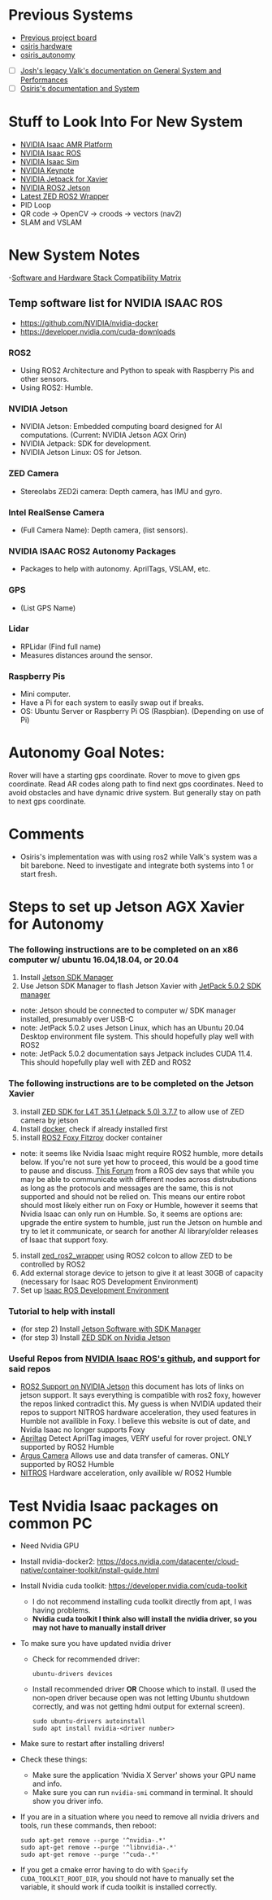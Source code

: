# Previous Systems
- [Previous project board](https://github.com/orgs/SC-Robotics-2021/projects/5)
- [osiris hardware](https://github.com/SC-Robotics-2021/osiris_hardware)
- [osiris_autonomy](https://github.com/SC-Robotics-2021/osiris_autonomy)
- [ ] [Josh's legacy Valk's documentation on General System and Performances](https://github.com/SC-Robotics-2021/systems_documentation/tree/master/valkyrie_src)
- [ ] [Osiris's documentation and System](https://github.com/SC-Robotics-2021/systems_documentation/tree/master/osiris_src)

# Stuff to Look Into For New System
- [NVIDIA Isaac AMR Platform](https://www.nvidia.com/en-us/deep-learning-ai/industries/robotics/autonomous-mobile-robots/)
- [NVIDIA Isaac ROS](https://developer.nvidia.com/isaac-ros)
- [NVIDIA Isaac Sim](https://developer.nvidia.com/isaac-sim)
- [NVIDIA Keynote](https://youtu.be/PWcNlRI00jo)
- [NVIDIA Jetpack for Xavier](https://developer.nvidia.com/embedded/jetpack)
- [NVIDIA ROS2 Jetson](https://nvidia-ai-iot.github.io/ros2_jetson/)
- [Latest ZED ROS2 Wrapper](https://github.com/stereolabs/zed-ros2-wrapper)
- PID Loop
- QR code -> OpenCV -> croods -> vectors (nav2)
- SLAM and VSLAM

# New System Notes
-[Software and Hardware Stack Compatibility Matrix](https://docs.google.com/spreadsheets/d/1t-nCCwkkZQgr5q8uTV1uusqkHtPhM9K14CyHfFUXnlk/edit?usp=sharing)
## Temp software list for NVIDIA ISAAC ROS
 - https://github.com/NVIDIA/nvidia-docker
 - https://developer.nvidia.com/cuda-downloads
### ROS2
- Using ROS2 Architecture and Python to speak with Raspberry Pis and other sensors.
- Using ROS2: Humble.
### NVIDIA Jetson
- NVIDIA Jetson: Embedded computing board designed for AI computations. (Current: NVIDIA Jetson AGX Orin)
- NVIDIA Jetpack: SDK for development.
- NVIDIA Jetson Linux: OS for Jetson.
### ZED Camera
- Stereolabs ZED2i camera: Depth camera, has IMU and gyro.
### Intel RealSense Camera
- (Full Camera Name): Depth camera, (list sensors).
### NVIDIA ISAAC ROS2 Autonomy Packages
- Packages to help with autonomy. AprilTags, VSLAM, etc.
### GPS
- (List GPS Name)
### Lidar
- RPLidar (Find full name)
- Measures distances around the sensor.
### Raspberry Pis
- Mini computer.
- Have a Pi for each system to easily swap out if breaks.
- OS: Ubuntu Server or Raspberry Pi OS (Raspbian). (Depending on use of Pi)

# Autonomy Goal Notes:
Rover will have a starting gps coordinate.
Rover to move to given gps coordinate.
Read AR codes along path to find next gps coordinates.
Need to avoid obstacles and have dynamic drive system. But generally stay on path to next gps coordinate.



# Comments
- Osiris's implementation was with using ros2 while Valk's system was a bit barebone. Need to investigate and integrate both systems into 1 or start fresh.

# Steps to set up Jetson AGX Xavier for Autonomy
### The following instructions are to be completed on an x86 computer w/ ubuntu 16.04,18.04, or 20.04
1. Install [Jetson SDK Manager](https://developer.nvidia.com/nvidia-sdk-manager)
2. Use Jetson SDK Manager to flash Jetson Xavier with [JetPack 5.0.2 SDK manager](https://docs.nvidia.com/sdk-manager/install-with-sdkm-jetson/index.html)
- note: Jetson should be connected to computer w/ SDK manager installed, presumably over USB-C
- note: JetPack 5.0.2 uses Jetson Linux, which has an Ubuntu 20.04 Desktop environment file system. This should hopefully play well with ROS2
- note: JetPack 5.0.2 documentation says Jetpack includes CUDA 11.4. This should hopefully play well with ZED and ROS2
### The following instructions are to be completed on the Jetson Xavier
3. install [ZED SDK for L4T 35.1 (Jetpack 5.0) 3.7.7](https://www.stereolabs.com/developers/release/) to allow use of ZED camera by jetson
6. Install [docker](https://docs.docker.com/engine/install/ubuntu/), check if already installed first
4. install [ROS2 Foxy Fitzroy](https://github.com/dusty-nv/jetson-containers#ros-containers) docker container
- note: it seems like Nvidia Isaac might require ROS2 humble, more details below. If you're not sure yet how to proceed, this would be a good time to pause and discuss. [This Forum](https://answers.ros.org/question/341372/can-nodes-from-different-ros-2-distributions-communicate-compatibly/) from a ROS dev says that while you may be able to communicate with different nodes across distrubutions as long as the protocols and messages are the same, this is not supported and should not be relied on. This means our entire robot should most likely either run on Foxy or Humble, however it seems that Nvidia Isaac can only run on Humble. So, it seems are options are: upgrade the entire system to humble, just run the Jetson on humble and try to let it communicate, or search for another AI library/older releases of Isaac that support foxy.
5. install [zed_ros2_wrapper](https://www.stereolabs.com/docs/ros2/) using ROS2 colcon to allow ZED to be controlled by ROS2
6. Add external storage device to jetson to give it at least 30GB of capacity (necessary for Isaac ROS Development Environment)
7. Set up [Isaac ROS Development Environment](https://github.com/SC-Robotics-2021/valk_2022-23/edit/master/AUTONOMY.md)

### Tutorial to help with install
- (for step 2) Install [Jetson Software with SDK Manager](https://www.stereolabs.com/developers/release/)
- (for step 3) Install [ZED SDK on Nvidia Jetson](https://www.stereolabs.com/docs/installation/jetson/)

### Useful Repos from [NVIDIA Isaac ROS's github](https://github.com/NVIDIA-ISAAC-ROS), and support for said repos
- [ROS2 Support on NVIDIA Jetson](https://nvidia-ai-iot.github.io/ros2_jetson/) this document has lots of links on jetson support. It says everything is compatible with ros2 foxy, however the repos linked contradict this. My guess is when NVIDIA updated their repos to support NITROS hardware acceleration, they used features in Humble not availible in Foxy. I believe this website is out of date, and Nvidia Isaac no longer supports Foxy
- [Apriltag](https://github.com/NVIDIA-ISAAC-ROS/isaac_ros_apriltag) Detect AprilTag images, VERY useful for rover project. ONLY supported by ROS2 Humble
- [Argus Camera](https://github.com/NVIDIA-ISAAC-ROS/isaac_ros_argus_camera) Allows use and data transfer of cameras. ONLY supported by ROS2 Humble
- [NITROS](https://github.com/NVIDIA-ISAAC-ROS/isaac_ros_nitros) Hardware acceleration, only availible w/ ROS2 Humble

# Test Nvidia Isaac packages on common PC
- Need Nvidia GPU
- Install nvidia-docker2: https://docs.nvidia.com/datacenter/cloud-native/container-toolkit/install-guide.html
- Install Nvidia cuda toolkit: https://developer.nvidia.com/cuda-toolkit
  - I do not recommend installing cuda toolkit directly from apt, I was having problems.
  - **Nvidia cuda toolkit I think also will install the nvidia driver, so you may not have to manually install driver**
- To make sure you have updated nvidia driver 
  - Check for recommended driver: 

        ubuntu-drivers devices
       
  - Install recommended driver **OR** Choose which to install. (I used the non-open driver because open was not letting Ubuntu shutdown correctly, and was not getting hdmi output for external screen).

        sudo ubuntu-drivers autoinstall
        sudo apt install nvidia-<driver number>
- Make sure to restart after installing drivers!
- Check these things:
  - Make sure the application 'Nvidia X Server' shows your GPU name and info.
  - Make sure you can run `nvidia-smi` command in terminal. It should show you driver info.
- If you are in a situation where you need to remove all nvidia drivers and tools, run these commands, then reboot:

      sudo apt-get remove --purge '^nvidia-.*'
      sudo apt-get remove --purge '^libnvidia-.*'
      sudo apt-get remove --purge '^cuda-.*'
- If you get a cmake error having to do with `Specify CUDA_TOOLKIT_ROOT_DIR`, you should not have to manually set the variable, it should work if cuda toolkit is installed correctly.
